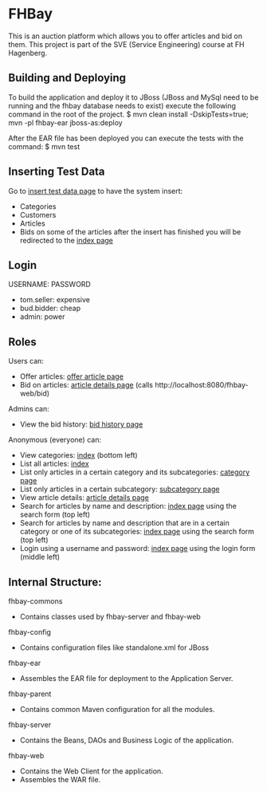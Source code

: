 FHBay
=====

This is an auction platform which allows you to offer articles and bid on them.
This project is part of the SVE (Service Engineering) course at FH Hagenberg.


Building and Deploying
----------------------

To build the application and deploy it to JBoss (JBoss and MySql need to be running and the fhbay database needs to exist) execute the following command in the root of the project.
    $ mvn clean install -DskipTests=true; mvn -pl fhbay-ear jboss-as:deploy

After the EAR file has been deployed you can execute the tests with the command:
    $ mvn test


Inserting Test Data
-------------------

Go to [insert test data page](http://localhost:8080/fhbay-web/insertTestData) to have the system insert:
* Categories
* Customers
* Articles
* Bids on some of the articles
after the insert has finished you will be redirected to the [index page](http://localhost:8080/fhbay-web/)


Login
-----

USERNAME: PASSWORD
* tom.seller: expensive
* bud.bidder: cheap
* admin: power


Roles
-----

Users can:
* Offer articles: [offer article page](http://localhost:8080/fhbay-web/offerArticle)
* Bid on articles: [article details page](http://localhost:8080/fhbay-web/article/19/Canon-EOS-1D-X) (calls http://localhost:8080/fhbay-web/bid)

Admins can:
* View the bid history: [bid history page](http://localhost:8080/fhbay-web/bidHistory?articleId=23)

Anonymous (everyone) can:
* View categories: [index](http://localhost:8080/fhbay-web/) (bottom left)
* List all articles: [index](http://localhost:8080/fhbay-web/)
* List only articles in a certain category and its subcategories: [category page](http://localhost:8080/fhbay-web/category/57/Photography)
* List only articles in a certain subcategory: [subcategory page](http://localhost:8080/fhbay-web/category/58/Photography/Cameras)
* View article details: [article details page](http://localhost:8080/fhbay-web/article/76/Canon-EOS-7D-(SLR)-Body)
* Search for articles by name and description: [index page](http://localhost:8080/fhbay-web/) using the search form (top left)
* Search for articles by name and description that are in a certain category or one of its subcategories: [index page](http://localhost:8080/fhbay-web/) using the search form (top left)
* Login using a username and password: [index page](http://localhost:8080/fhbay-web/) using the login form (middle left)


Internal Structure:
-------------------

fhbay-commons
* Contains classes used by fhbay-server and fhbay-web

fhbay-config
* Contains configuration files like standalone.xml for JBoss

fhbay-ear
* Assembles the EAR file for deployment to the Application Server.

fhbay-parent
* Contains common Maven configuration for all the modules.

fhbay-server
* Contains the Beans, DAOs and Business Logic of the application.

fhbay-web
* Contains the Web Client for the application.
* Assembles the WAR file.
